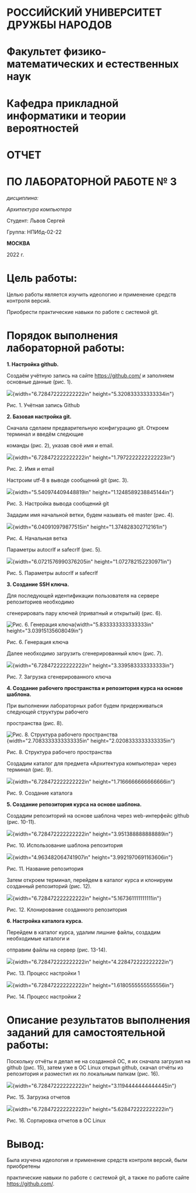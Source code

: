 # РОССИЙСКИЙ УНИВЕРСИТЕТ ДРУЖБЫ НАРОДОВ

# Факультет физико-математических и естественных наук

# Кафедра прикладной информатики и теории вероятностей

# ОТЧЕТ

# ПО ЛАБОРАТОРНОЙ РАБОТЕ № 3

*дисциплина:*

*Архитектура компьютера*

Студент: Львов Сергей

Группа: НПИбд-02-22

**МОСКВА**

2022 г.

# Цель работы:

Целью работы является изучить идеологию и применение средств контроля
версий.

Приобрести практические навыки по работе с системой git.

# Порядок выполнения лабораторной работы:

**1. Настройка github.**

Создаём учётную запись на сайте https://github.com/ и заполняем основные
данные (рис. 1).

![](image/image1.png){width="6.728472222222222in"
height="5.320833333333334in"}

Рис. 1. Учётная запись Github

**2. Базовая настройка git.**

Сначала сделаем предварительную конфигурацию git. Откроем терминал и
введём следющие

команды (рис. 2), указав своё имя и email.

![](image/image2.png){width="6.728472222222222in"
height="1.7972222222222223in"}

Рис. 2. Имя и email

Настроим utf-8 в выводе сообщений git (рис. 3).

![](image/image3.png){width="5.540974409448819in"
height="1.1248589238845144in"}

Рис. 3. Настройка вывода сообщений git

Зададим имя начальной ветки, будем называть её master (рис. 4).

![](image/image4.png){width="6.040910979877515in"
height="1.374828302712161in"}

Рис. 4. Начальная ветка

Параметры autocrlf и safecrlf (рис. 5).

![](image/image5.png){width="6.0721576990376205in"
height="1.072782152230971in"}

Рис. 5. Параметры autocrlf и safecrlf

**3. Создание SSH ключа.**

Для последующей идентификации пользователя на сервере репозиториев
необходимо

сгенерировать пару ключей (приватный и открытый) (рис. 6).

![Рис. 6. Генерация
ключа](image/image6.jpg){width="5.833333333333333in"
height="3.03915135608049in"}

Рис. 6. Генерация ключа

Далее необходимо загрузить сгенерированный ключ (рис. 7).

![](image/image7.png){width="6.728472222222222in"
height="3.339583333333333in"}

Рис. 7. Загрузка сгенерированного ключа

**4. Создание рабочего пространства и репозитория курса на основе
шаблона.**

При выполнении лабораторных работ будем придерживаться следующей
структуры рабочего

пространства (рис. 8).

![Рис. 8. Структура рабочего
пространства](image/image8.jpg){width="2.7083333333333335in"
height="2.0208333333333335in"}

Рис. 8. Структура рабочего пространства

Создадим каталог для предмета «Архитектура компьютера» через терминал
(рис. 9).

![](image/image9.png){width="6.728472222222222in"
height="1.7166666666666666in"}

Рис. 9. Создание каталога

**5. Создание репозитория курса на основе шаблона.**

Создадим репозиторий на основе шаблона через web-интерфейс github (рис.
10-11).

![](image/image10.png){width="6.728472222222222in"
height="3.951388888888889in"}

Рис. 10. Использование шаблона репозитория

![](image/image11.png){width="4.963482064741907in"
height="3.9921970691163606in"}

Рис. 11. Название репозитория

Затем откроем терминал, перейдем в каталог курса и клонируем созданный
репозиторий (рис. 12).

![](image/image12.png){width="6.728472222222222in"
height="5.167361111111111in"}

Рис. 12. Клонирование созданного репозитория

**6. Настройка каталога курса.**

Перейдем в каталог курса, удалим лишние файлы, создадим необходимые
каталоги и

отправим файлы на сервер (рис. 13-14).

![](image/image13.png){width="6.728472222222222in"
height="4.228472222222222in"}

Рис. 13. Процесс настройки 1

![](image/image14.png){width="6.728472222222222in"
height="1.6180555555555556in"}

Рис. 14. Процесс настройки 2

# Описание результатов выполнения заданий для самостоятельной работы:

Поскольку отчёты я делал не на созданной ОС, я их сначала загрузил на
github (рис. 15), затем уже в ОС Linux открыл github, скачал отчёты из
репозитория и разместил их по локальным папкам (рис. 16).

![](image/image15.png){width="6.728472222222222in"
height="3.1194444444444445in"}

Рис. 15. Загрузка отчетов

![](image/image16.png){width="6.728472222222222in"
height="5.628472222222222in"}

Рис. 16. Сортировка отчетов в ОС Linux

# Вывод:

Была изучена идеология и применение средств контроля версий, были
приобретены

практические навыки по работе с системой git, а также по работе сайте
https://github.com/.
